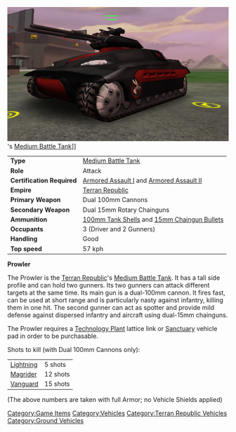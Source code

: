![](images/ProwlerPicture.jpg "fig:ProwlerPicture.jpg")'s [Medium Battle
Tank](Medium_Battle_Tank.md)\]\]

|                            |                                                                                                                       |
| -------------------------- | --------------------------------------------------------------------------------------------------------------------- |
| **Type**                   | [Medium Battle Tank](Medium_Battle_Tank.md)                                                                |
| **Role**                   | Attack                                                                                                                |
| **Certification Required** | [Armored Assault I](Armored_Assault_I.md) and [Armored Assault II](Armored_Assault_II.md)       |
| **Empire**                 | [Terran Republic](Terran_Republic.md)                                                                      |
| **Primary Weapon**         | Dual 100mm Cannons                                                                                                    |
| **Secondary Weapon**       | Dual 15mm Rotary Chainguns                                                                                            |
| **Ammunition**             | [100mm Tank Shells](<Tank_Shell_(100mm)>) and [15mm Chaingun Bullets](15mm_Chaingun_Bullets.md) |
| **Occupants**              | 3 (Driver and 2 Gunners)                                                                                              |
| **Handling**               | Good                                                                                                                  |
| **Top speed**              | 57 kph                                                                                                                |

**Prowler**

The Prowler is the [Terran Republic](Terran_Republic.md)'s
[Medium Battle Tank](Medium_Battle_Tank.md). It has a tall side
profile and can hold two gunners. Its two gunners can attack different
targets at the same time. Its main gun is a dual-100mm cannon. It fires
fast, can be used at short range and is particularly nasty against
infantry, killing them in one hit. The second gunner can act as spotter
and provide mild defense against dispersed infantry and aircraft using
dual-15mm chainguns.

The Prowler requires a [Technology Plant](Technology_Plant.md)
lattice link or [Sanctuary](Sanctuary.md) vehicle pad in order
to be purchasable.

Shots to kill (with Dual 100mm Cannons only):

|                                      |          |
| ------------------------------------ | -------- |
| [Lightning](Lightning.md) | 5 shots  |
| [Magrider](Magrider.md)   | 12 shots |
| [Vanguard](Vanguard.md)   | 15 shots |

(The above numbers are taken with full Armor; no Vehicle Shields
applied)

[Category:Game Items](Category:Game_Items.md)
[Category:Vehicles](Category:Vehicles.md) [Category:Terran
Republic Vehicles](Category:Terran_Republic_Vehicles.md)
[Category:Ground Vehicles](Category:Ground_Vehicles.md)
